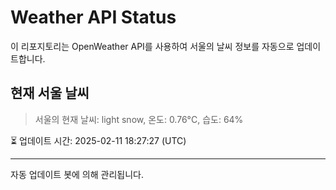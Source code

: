 
# Weather API Status

이 리포지토리는 OpenWeather API를 사용하여 서울의 날씨 정보를 자동으로 업데이트합니다.

## 현재 서울 날씨
> 서울의 현재 날씨: light snow, 온도: 0.76°C, 습도: 64%

⏳ 업데이트 시간: 2025-02-11 18:27:27 (UTC)

---
자동 업데이트 봇에 의해 관리됩니다.
